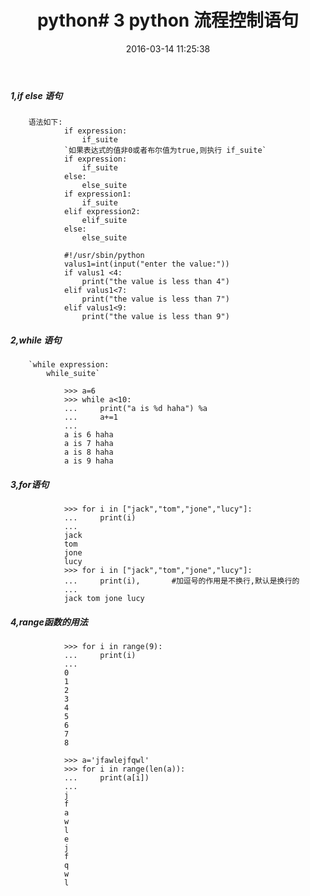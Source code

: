 ﻿---
title: 'python# 3 python 流程控制语句'
date: 2016-03-14 11:25:38
categories: python
toc: true
tags:
---

##### 1,if else 语句
		语法如下:
				if expression:
				    if_suite
				`如果表达式的值非0或者布尔值为true,则执行 if_suite`
				if expression:
					if_suite
				else:
					else_suite
				if expression1:
					if_suite
				elif expression2:
					elif_suite
				else:
					else_suite

```
			#!/usr/sbin/python
			valus1=int(input("enter the value:"))
			if valus1 <4:
				print("the value is less than 4")
			elif valus1<7:
				print("the value is less than 7")
			elif valus1<9:
				print("the value is less than 9")

```

##### 2,while 语句
		`while expression:
			while_suite`
```
			>>> a=6
			>>> while a<10:
			...     print("a is %d haha") %a
			...     a+=1
			...
			a is 6 haha
			a is 7 haha
			a is 8 haha
			a is 9 haha
```
##### 3,for语句
```
			>>> for i in ["jack","tom","jone","lucy"]:
			...     print(i)
			...
			jack
			tom
			jone
			lucy
			>>> for i in ["jack","tom","jone","lucy"]:
			...     print(i),		#加逗号的作用是不换行,默认是换行的
			...
			jack tom jone lucy
```
##### 4,range函数的用法
```
			>>> for i in range(9):
			...     print(i)
			...
			0
			1
			2
			3
			4
			5
			6
			7
			8

			>>> a='jfawlejfqwl'
			>>> for i in range(len(a)):
			...     print(a[i])
			...
			j
			f
			a
			w
			l
			e
			j
			f
			q
			w
			l
```
